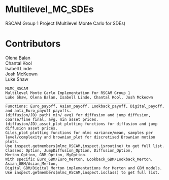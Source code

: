 # Multilevel_MC_SDEs
RSCAM Group 1 Project (Multilevel Monte Carlo for SDEs)

# Contributors 
 Olena Balan<br/>
 Chantal Kool<br/>
 Isabell Linde<br/>
 Josh McKeown<br/>
 Luke Shaw
 
```
MLMC_RSCAM
Multilevel Monte Carlo Implementation for RSCAM Group 1
Luke Shaw, Olena Balan, Isabell Linde, Chantal Kool, Josh Mckeown
_______________________________________________________
Functions: Euro_payoff, Asian_payoff, Lookback_payoff, Digital_payoff, and anti_Euro_payoff payoffs.
(diffusion/JD)_path(_min/_avg) for diffusion and jump diffusion, coarse/fine final, avg, min asset prices.
(diffusion/JD)_asset_plot plotting functions for diffusion and jump diffusion asset prices.
Giles_plot plotting functions for mlmc variance/mean, samples per level/complexity and brownian_plot for discretised Brownian motion plots.
Use inspect.getmembers(mlmc_RSCAM,inspect.isroutine) to get full list.
Classes: Option, JumpDiffusion_Option, Diffusion_Option, Merton_Option, GBM_Option, MyOption.
With specific Euro_GBM/Euro_Merton, Lookback_GBM/Lookback_Merton, Asian_GBM/Asian_Merton, 
Digital_GBM/Digital_Merton implementations for Merton and GBM models. 
Use inspect.getmembers(mlmc_RSCAM,inspect.isclass) to get full list.
```
